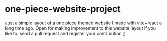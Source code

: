 # one-piece-website-project
Just a simple layout of a one piece themed website I made with vite+react a long time ago. Open for making improvement to this website layout if you like to. send a pull request and register your contribution ;)

